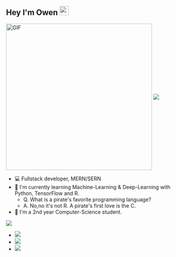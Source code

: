 <h2> Hey I'm Owen <img src="https://github.com/OwenGranot/Images/blob/main/Hi.gif" width="25"></h2>
<img align="center" alt="GIF" src="https://github.com/OwenGranot/Images/blob/main/dev.gif" width="400"/>  

<img align="center" src="https://github.com/OwenGranot/Images/blob/main/about.png"/>  

- 💻 Fullstack developer, MERN/SERN
- 🤖 I'm currently learning Machine-Learning & Deep-Learning with Python, TensorFlow and R.
  - Q. What is a pirate's favorite programming language?
  - A. No,no it's not R. A pirate's first love is the C.
- 🏫 I'm a 2nd year Computer-Science student.


<img align="center" src="https://github.com/OwenGranot/Images/blob/main/connect.png">  

- <a href="https://www.linkedin.com/in/on-granot-08567a173/"><img src="https://img.shields.io/badge/linkedin%20@On%20Granot-0D95E8?style=for-the-badge&logo=linkedin&logoColor=white"/></a>
- <a href="https://mail.google.com/mail/u/?authuser=granotowen@gmail.com"> <img src="https://img.shields.io/badge/GMAIL:%20granotowen@gmail.com-E0E0E0?style=for-the-badge&logo=gmail&logoColor=B23121"></a>
- <a href="#"> <img src="https://img.shields.io/badge/My%20Website:%20SOON-8E2DE2?style=for-the-badge&logo=google%20chrome&logoColor=white"></a>
